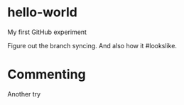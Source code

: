 # hello-world
My first GitHub experiment

Figure out the branch syncing.
And also how it #lookslike.

# Commenting
Another try
